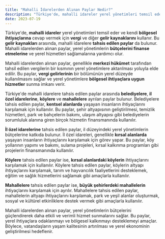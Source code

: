 ```yaml
---
title: "Mahalli İdarelerden Alınan Paylar Nedir?"
description: "Türkiye'de, mahalli idareler yerel yönetimleri temsil eder ve kendi bölgesel ihtiyaçlarına cevap vermek için vergi ve diğer gelir kaynaklarını kullanır"
date: 2023-07-19
---
```


Türkiye'de, **mahalli idareler** yerel yönetimleri temsil eder ve kendi **bölgesel ihtiyaçlarına** cevap vermek için
**vergi** ve diğer **gelir kaynaklarını** kullanır. Bu **gelir kaynakları** arasında, mahalli idarelere **tahsis edilen
paylar** da bulunur. Mahalli idarelerden alınan paylar, yerel yönetimlerin **bütçelerini finanse etmelerine** ve yerel
hizmetleri sağlamalarına yardımcı olur.

Mahalli idarelerden alınan paylar, genellikle **merkezi hükümet** tarafından tahsil edilen vergilerin bir kısmının yerel
yönetimlere aktarılması yoluyla elde edilir. Bu paylar, **vergi gelirlerinin** bir bölümünün yerel düzeyde
kullanılmasını sağlar ve yerel yönetimlere **bölgesel ihtiyaçlara uygun hizmetler** sunma imkanı verir.

Türkiye'de mahalli idarelere tahsis edilen paylar arasında **belediyelere**, **il özel idarelerine**, **köylere** ve
**mahallelere** ayrılan paylar bulunur. Belediyelere tahsis edilen paylar, **kentsel alanlarda** yaşayan insanların
ihtiyaçlarını karşılamak için kullanılır. Bu paylar, şehir altyapısının geliştirilmesi, temizlik hizmetleri, park ve
bahçelerin bakımı, ulaşım altyapısı gibi belediyelerin sorumluluk alanına giren birçok hizmetin finansmanında
kullanılır.

**İl özel idarelerine** tahsis edilen paylar, il düzeyindeki yerel yönetimlerin bütçelerine katkıda bulunur. İl özel
idareleri, genellikle **kırsal alanlarda** yaşayan insanların ihtiyaçlarını karşılamak için görev yapar. Bu paylar, köy
yollarının yapımı ve bakımı, sulama projeleri, kırsal kalkınma programları gibi projelerin finansmanında kullanılır.

**Köylere** tahsis edilen paylar ise, **kırsal alanlardaki köylerin** ihtiyaçlarını karşılamak için kullanılır. Köylere
tahsis edilen paylar, köylerin altyapı ihtiyaçlarını karşılamak, tarım ve hayvancılık faaliyetlerini desteklemek, eğitim
ve sağlık hizmetlerini sağlamak gibi amaçlarla kullanılır.

**Mahallelere** tahsis edilen paylar ise, **büyük şehirlerdeki mahallelerin** ihtiyaçlarını karşılamak için ayrılır.
Mahallelere tahsis edilen paylar, mahallelerin altyapı ihtiyaçlarını karşılamak, park ve yeşil alanlar oluşturmak,
sosyal ve kültürel etkinliklere destek vermek gibi amaçlarla kullanılır.

Mahalli idarelerden alınan paylar, yerel yönetimlerin bütçelerini güçlendirerek daha etkili ve verimli hizmet
sunmalarını sağlar. Bu paylar, yerel ihtiyaçlara odaklanmayı ve bölgesel kalkınmayı desteklemeyi amaçlar. Böylece,
vatandaşların yaşam kalitesinin artırılması ve yerel ekonominin geliştirilmesi hedeflenir.
